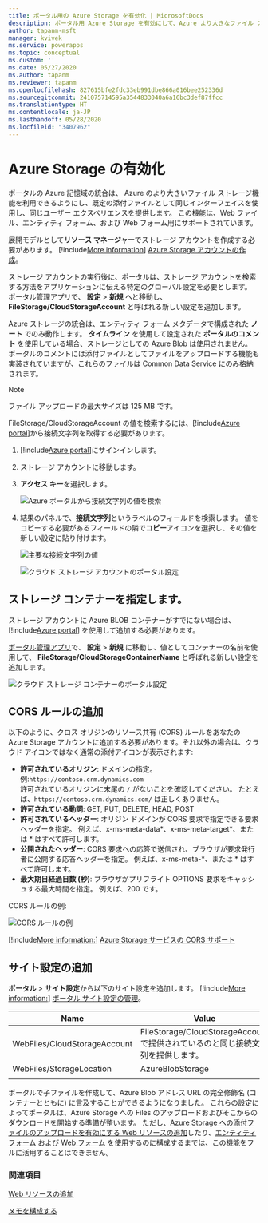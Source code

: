 ```yaml
---
title: ポータル用の Azure Storage を有効化 | MicrosoftDocs
description: ポータル用 Azure Storage を有効にして、Azure より大きなファイル ストレージ機能を利用できるようにする手順
author: tapanm-msft
manager: kvivek
ms.service: powerapps
ms.topic: conceptual
ms.custom: ''
ms.date: 05/27/2020
ms.author: tapanm
ms.reviewer: tapanm
ms.openlocfilehash: 827615bfe2fdc33eb991dbe866a016bee252336d
ms.sourcegitcommit: 241075714595a3544833040a6a16bc3def87ffcc
ms.translationtype: HT
ms.contentlocale: ja-JP
ms.lasthandoff: 05/28/2020
ms.locfileid: "3407962"
---
```

# <a name="enable-azure-storage"></a>Azure Storage の有効化

ポータルの Azure 記憶域の統合は、 Azure のより大きいファイル ストレージ機能を利用できるようにし、既定の添付ファイルとして同じインターフェイスを使用し、同じユーザー エクスペリエンスを提供します。 この機能は、Web ファイル、エンティティ フォーム、および Web フォーム用にサポートされています。

展開モデルとして**リソース マネージャー**でストレージ アカウントを作成する必要があります。 [!include[More information](../../includes/proc-more-information.md)] [Azure Storage アカウントの作成](https://docs.microsoft.com/azure/storage/storage-create-storage-account#create-a-storage-account)。

ストレージ アカウントの実行後に、ポータルは、ストレージ アカウントを検索する方法をアプリケーションに伝える特定のグローバル設定を必要とします。 ポータル管理アプリで、 **設定** > **新規** へと移動し、 **FileStorage/CloudStorageAccount** と呼ばれる新しい設定を追加します。

Azure ストレージの統合は、エンティティ フォーム メタデータで構成された **ノート** でのみ動作します。 **タイムライン** を使用して設定された **ポータルのコメント** を使用している場合、ストレージとしての Azure Blob は使用されません。 ポータルのコメントには添付ファイルとしてファイルをアップロードする機能も実装されていますが、これらのファイルは Common Data Service にのみ格納されます。
 
> [!NOTE]
> ファイル アップロードの最大サイズは 125 MB です。

FileStorage/CloudStorageAccount の値を検索するには、[!include[Azure portal](../../includes/pn-azure-portal.md)]から接続文字列を取得する必要があります。

1. [!include[Azure portal](../../includes/pn-azure-portal.md)]にサインインします。

2. ストレージ アカウントに移動します。

3. **アクセス キー**を選択します。

    ![Azure ポータルから接続文字列の値を検索](media/key-azure-storage.png "Azure ポータルから接続文字列の値を検索")

4. 結果のパネルで、**接続文字列**というラベルのフィールドを検索します。 値をコピーする必要があるフィールドの隣で**コピー**アイコンを選択し、その値を新しい設定に貼り付けます。

    ![主要な接続文字列の値](media/primary-connection-string-azure-storage.png "主要な接続文字列の値")

    ![クラウド ストレージ アカウントのポータル設定](media/portal-site-setting-cloud-storage-account.png "クラウド ストレージ アカウントのポータル設定")

## <a name="specify-the-storage-container"></a>ストレージ コンテナーを指定します。

ストレージ アカウントに Azure BLOB コンテナーがすでにない場合は、 [!include[Azure portal](../../includes/pn-azure-portal.md)] を使用して追加する必要があります。

[ポータル管理アプリ](configure/configure-portal.md)で、 **設定** > **新規** に移動し、値としてコンテナーの名前を使用して、 **FileStorage/CloudStorageContainerName** と呼ばれる新しい設定を追加します。

![クラウド ストレージ コンテナーのポータル設定](media/portal-site-setting-cloud-storage-container.png "クラウド ストレージ コンテナーのポータル設定")

## <a name="add-cors-rule"></a>CORS ルールの追加

以下のように、クロス オリジンのリソース共有 (CORS) ルールをあなたの Azure Storage アカウントに追加する必要があります。それ以外の場合は、クラウド アイコンではなく通常の添付アイコンが表示されます:

- **許可されているオリジン**: ドメインの指定。 例:`https://contoso.crm.dynamics.com` <br> 許可されているオリジンに末尾の `/` がないことを確認してください。 たとえば、`https://contoso.crm.dynamics.com/` は正しくありません。
- **許可されている動詞**: GET, PUT, DELETE, HEAD, POST
- **許可されているヘッダー**: オリジン ドメインが CORS 要求で指定できる要求ヘッダーを指定。 例えば、x-ms-meta-data\*、x-ms-meta-target\*、または \* はすべて許可します。
- **公開されたヘッダー**: CORS 要求への応答で送信され、ブラウザが要求発行者に公開する応答ヘッダーを指定。 例えば、x-ms-meta-\*、または \* はすべて許可します。
- **最大期日経過日数 (秒)**: ブラウザがプリフライト OPTIONS 要求をキャッシュする最大時間を指定。 例えば、200 です。

CORS ルールの例:

![CORS ルールの例](media/portals-cors-azure.png "CORS ルールの例")

[!include[More information:](../../includes/proc-more-information.md)] [Azure Storage サービスの CORS サポート](https://docs.microsoft.com/rest/api/storageservices/cross-origin-resource-sharing--cors--support-for-the-azure-storage-services)

## <a name="add-site-settings"></a>サイト設定の追加

**ポータル** > **サイト設定**から以下のサイト設定を追加します。 [!include[More information:](../../includes/proc-more-information.md)] [ポータル サイト設定の管理](configure/configure-site-settings.md#manage-portal-site-settings)。

|Name|Value|
|-----|-----|
|WebFiles/CloudStorageAccount|FileStorage/CloudStorageAccount で提供されているのと同じ接続文字列を提供します。|
|WebFiles/StorageLocation|AzureBlobStorage|
|||

ポータルで子ファイルを作成して、Azure Blob アドレス URL の完全修飾名 (コンテナーとともに) に言及することができるようになりました。 これらの設定によってポータルは、Azure Storage への Files のアップロードおよびそこからのダウンロードを開始する準備が整います。 ただし、[Azure Storage への添付ファイルのアップロードを有効にする Web リソースの追加](add-web-resource.md)したり、[エンティティ フォーム](configure-notes.md#notes-configuration-for-entity-forms) および [Web フォーム](configure-notes.md#notes-configuration-for-web-forms) を使用するのに構成するまでは、この機能をフルに活用することはできません。

### <a name="see-also"></a>関連項目

[Web リソースの追加](add-web-resource.md)

[メモを構成する](configure-notes.md)
